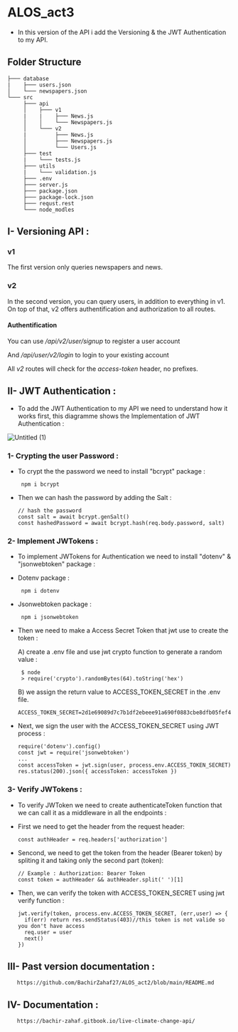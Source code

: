 # ALOS_act3

* In this version of the API i add the Versioning & the JWT Authentication to my API.

## Folder Structure

```
├─── database
|    ├─── users.json
│    └─── newspapers.json
└─── src
     ├─── api
     │    ├─── v1
     |    |    ├─── News.js
     │    │    └─── Newspapers.js
     │    └─── v2
     |         ├─── News.js
     │         ├─── Newspapers.js
     │         └─── Users.js
     ├─── test
     |    └─── tests.js
     ├─── utils
     |    └─── validation.js
     ├─── .env
     ├─── server.js
     ├─── package.json
     ├─── package-lock.json
     ├─── requst.rest
     └─── node_modles

```
## I- Versioning API :

### v1

The first version only queries newspapers and news.

### v2

In the second version, you can query users, in addition to everything in v1.
On top of that, v2 offers authentification and authorization to all routes.

#### Authentification
You can use */api/v2/user/signup* to register a user account

And */api/user/v2/login* to login to your existing account

All *v2* routes will check for the *access-token* header, no prefixes.


## II- JWT Authentication :

* To add the JWT Authentication to my API we need to understand how it works first, this diagramme shows the Implementation of JWT Authentication :

 ![Untitled (1)](https://user-images.githubusercontent.com/61596276/165381125-e1582164-3701-46a6-a132-bd06c2780cc1.png)
 
### 1- Crypting the user Password :
 
* To crypt the the password we need to install "bcrypt" package :

       npm i bcrypt
                   
* Then we can hash the password by adding the Salt :

      // hash the password
      const salt = await bcrypt.genSalt()
      const hashedPassword = await bcrypt.hash(req.body.password, salt)

### 2- Implement JWTokens : 

* To implement JWTokens for Authentication we need to install "dotenv" & "jsonwebtoken" package :
* Dotenv package :

       npm i dotenv
       
* Jsonwebtoken package :      
        
       npm i jsonwebtoken
       

* Then we need to make a Access Secret Token that jwt use to create the token :

   A) create a .env file and use jwt crypto function to generate a random value :

       $ node
       > require('crypto').randomBytes(64).toString('hex')

   B) we assign the return value to ACCESS_TOKEN_SECRET in the .env file.
   
      ACCESS_TOKEN_SECRET=2d1e69089d7c7b1df2ebeee91a690f0883cbe8dfb05fef4f470bb4f3b1b2acce4421787c44f3e0f2a931ace65d0080823cdf0c4ef6e2f9262087ac393805f247

* Next, we sign the user with the ACCESS_TOKEN_SECRET using JWT process :

      require('dotenv').config()
      const jwt = require('jsonwebtoken')
      ...
      const accessToken = jwt.sign(user, process.env.ACCESS_TOKEN_SECRET)
      res.status(200).json({ accessToken: accessToken })

### 3- Verify JWTokens :

* To verify JWToken we need to create authenticateToken function that we can call it as a middleware in all the endpoints :
* First we need to get the header from the request header:

      const authHeader = req.headers['authorization']  

* Sencond, we need to get the token from the header (Bearer token) by spliting it and taking only the second part (token):
 
      // Example : Authorization: Bearer Token
      const token = authHeader && authHeader.split(' ')[1] 

* Then, we can verify the token with ACCESS_TOKEN_SECRET using jwt verify function :

      jwt.verify(token, process.env.ACCESS_TOKEN_SECRET, (err,user) => {
        if(err) return res.sendStatus(403)//this token is not valide so you don't have access
        req.user = user
        next()
      })
  
## III- Past version documentation :

       https://github.com/BachirZahaf27/ALOS_act2/blob/main/README.md
## IV- Documentation :

       https://bachir-zahaf.gitbook.io/live-climate-change-api/



